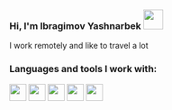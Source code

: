 ### Hi, I'm Ibragimov Yashnarbek  <img src="https://media.giphy.com/media/w1OBpBd7kJqHrJnJ13/giphy.gif" width="35px">
I work remotely and like to travel a lot 

### Languages and tools I work with: 

<code><img src="https://www.freepnglogos.com/uploads/html5-logo-png/html5-logo-best-web-design-psd-html-cms-development-ecommerce-6.png" height="30px"></code> 
<code><img src="https://image.pngaaa.com/897/2507897-small.png" height="30px"></code>
<code><img src="https://www.pngaaa.com/detail/2507897" height="30px"></code>
<code><img src="https://encrypted-tbn0.gstatic.com/images?q=tbn:ANd9GcRnKSNtYwCoWx-F3JgOfBoN1Uz2ZLbUxvfsE-nMgwgQ7A&s" height="30px"></code>
<code><img src="https://encrypted-tbn1.gstatic.com/images?q=tbn:ANd9GcTFZ_NvihIAHeeUx7AE6IuJ3gsU5Wa4qAWcPKAyNXG2SZzNOD84" height="30px"></code>

